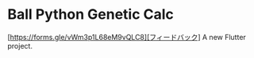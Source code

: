 # Ball Python Genetic Calc
[https://forms.gle/vWm3p1L68eM9vQLC8][フィードバック]
A new Flutter project.


[フィードバック]: https://forms.gle/vWm3p1L68eM9vQLC8
